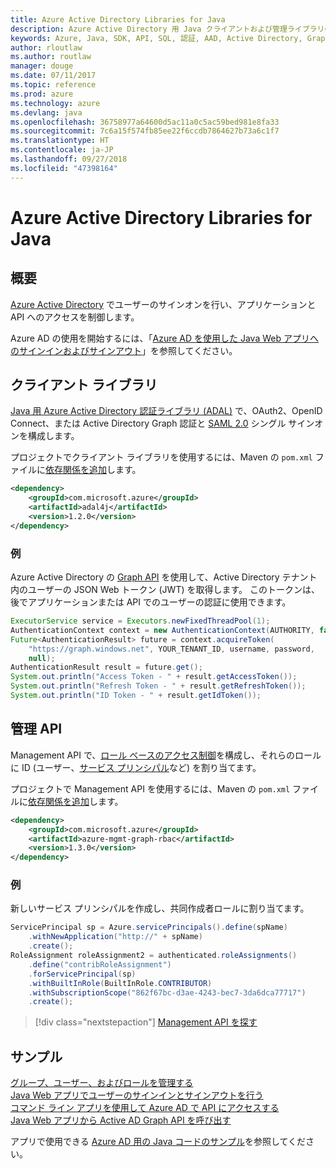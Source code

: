 ```yaml
---
title: Azure Active Directory Libraries for Java
description: Azure Active Directory 用 Java クライアントおよび管理ライブラリのリファレンス ドキュメント
keywords: Azure, Java, SDK, API, SQL, 認証, AAD, Active Directory, Graph, OAuth 2.0
author: rloutlaw
ms.author: routlaw
manager: douge
ms.date: 07/11/2017
ms.topic: reference
ms.prod: azure
ms.technology: azure
ms.devlang: java
ms.openlocfilehash: 36758977a64600d5ac11a0c5ac59bed981e8fa33
ms.sourcegitcommit: 7c6a15f574fb85ee22f6ccdb7864627b73a6c1f7
ms.translationtype: HT
ms.contentlocale: ja-JP
ms.lasthandoff: 09/27/2018
ms.locfileid: "47398164"
---
```

# <a name="azure-active-directory-libraries-for-java"></a>Azure Active Directory Libraries for Java

## <a name="overview"></a>概要

[Azure Active Directory](/azure/active-directory/active-directory-whatis) でユーザーのサインオンを行い、アプリケーションと API へのアクセスを制御します。

Azure AD の使用を開始するには、「[Azure AD を使用した Java Web アプリへのサインインおよびサインアウト](/azure/active-directory/develop/active-directory-devquickstarts-webapp-java)」を参照してください。

## <a name="client-library"></a>クライアント ライブラリ

[Java 用 Azure Active Directory 認証ライブラリ (ADAL)](https://github.com/AzureAD/azure-activedirectory-library-for-java) で、OAuth2、OpenID Connect、または Active Directory Graph 認証と [SAML 2.0](https://docs.microsoft.com/azure/active-directory/develop/active-directory-saml-protocol-reference) シングル サインオンを構成します。

プロジェクトでクライアント ライブラリを使用するには、Maven の `pom.xml` ファイルに[依存関係を追加](https://maven.apache.org/guides/getting-started/index.html#How_do_I_use_external_dependencies)します。

```XML
<dependency>
    <groupId>com.microsoft.azure</groupId>
    <artifactId>adal4j</artifactId>
    <version>1.2.0</version>
</dependency>
```   

### <a name="example"></a>例

Azure Active Directory の [Graph API](https://docs.microsoft.com/azure/active-directory/develop/active-directory-graph-api) を使用して、Active Directory テナント内のユーザーの JSON Web トークン (JWT) を取得します。 このトークンは、後でアプリケーションまたは API でのユーザーの認証に使用できます。

```java
ExecutorService service = Executors.newFixedThreadPool(1);
AuthenticationContext context = new AuthenticationContext(AUTHORITY, false, service);
Future<AuthenticationResult> future = context.acquireToken(
    "https://graph.windows.net", YOUR_TENANT_ID, username, password,
    null);
AuthenticationResult result = future.get();
System.out.println("Access Token - " + result.getAccessToken());
System.out.println("Refresh Token - " + result.getRefreshToken());
System.out.println("ID Token - " + result.getIdToken());
```

## <a name="management-api"></a>管理 API

Management API で、[ロール ベースのアクセス制御](/azure/active-directory/role-based-access-control-what-is)を構成し、それらのロールに ID (ユーザー、[サービス プリンシパル](https://docs.microsoft.com/azure/active-directory/develop/active-directory-application-objects)など) を割り当てます。 

プロジェクトで Management API を使用するには、Maven の `pom.xml` ファイルに[依存関係を追加](https://maven.apache.org/guides/getting-started/index.html#How_do_I_use_external_dependencies)します。

```XML
<dependency>
    <groupId>com.microsoft.azure</groupId>
    <artifactId>azure-mgmt-graph-rbac</artifactId>
    <version>1.3.0</version>
</dependency>
```

### <a name="example"></a>例 

新しいサービス プリンシパルを作成し、共同作成者ロールに割り当てます。

```java
ServicePrincipal sp = Azure.servicePrincipals().define(spName)
    .withNewApplication("http://" + spName)
    .create();
RoleAssignment roleAssignment2 = authenticated.roleAssignments()
    .define("contribRoleAssignment")
    .forServicePrincipal(sp)
    .withBuiltInRole(BuiltInRole.CONTRIBUTOR)
    .withSubscriptionScope("862f67bc-d3ae-4243-bec7-3da6dca77717")
    .create();
```

> [!div class="nextstepaction"]
> [Management API を探す](/java/api/overview/azure/activedirectory/management)


## <a name="samples"></a>サンプル

[グループ、ユーザー、およびロールを管理する](https://github.com/Azure-Samples/aad-java-manage-users-groups-and-roles)    
[Java Web アプリでユーザーのサインインとサインアウトを行う](https://github.com/Azure-Samples/active-directory-java-webapp-openidconnect)    
[コマンド ライン アプリを使用して Azure AD で API にアクセスする](https://github.com/Azure-Samples/active-directory-java-native-headless)   
[Java Web アプリから Active AD Graph API を呼び出す](https://github.com/Azure-Samples/active-directory-java-webapp-openidconnect)  

アプリで使用できる [Azure AD 用の Java コードのサンプル](https://azure.microsoft.com/en-us/resources/samples/?term=active+directory&platform=java)を参照してください。
